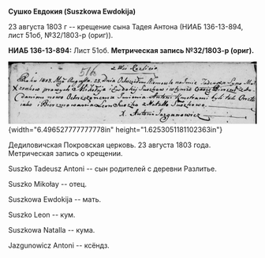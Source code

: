 **Сушко Евдокия (Suszkowa Ewdokija)**

23 августа 1803 г -- крещение сына Тадея Антона (НИАБ 136-13-894, лист
51об, №32/1803-р (ориг)).

**НИАБ 136-13-894:** Лист 51об. **Метрическая запись №32/1803-р
(ориг).**

![](./media/d1baab3f4909f28aba7e3106e11e2499cc29fd84.png){width="6.496527777777778in"
height="1.6253051181102363in"}

Дедиловичская Покровская церковь. 23 августа 1803 года. Метрическая
запись о крещении.

Suszko Tadeusz Antoni -- сын родителей с деревни Разлитье.

Suszko Mikołay -- отец.

Suszkowa Ewdokija -- мать.

Suszko Leon -- кум.

Suszkowa Natalla -- кума.

Jazgunowicz Antoni -- ксёндз.
